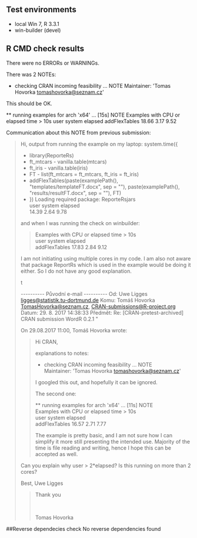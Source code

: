 ## Test environments
* local Win 7, R 3.3.1
* win-builder (devel)

## R CMD check results
There were no ERRORs or WARNINGs. 

There was 2 NOTEs:

* checking CRAN incoming feasibility ... NOTE
Maintainer: 'Tomas Hovorka <tomashovorka@seznam.cz>'

This should be OK.


** running examples for arch 'x64' ... [15s] NOTE
Examples with CPU or elapsed time > 10s
               user system elapsed
addFlexTables 18.66   3.17    9.52  

Communication about this NOTE from previous submission:

> Hi, 
> output from running the example on my laptop: 
> system.time({ 
> + library(ReporteRs) 
> + ft_mtcars - vanilla.table(mtcars) 
> + ft_iris - vanilla.table(iris) 
> + FT - list(ft_mtcars = ft_mtcars, ft_iris = ft_iris) 
> + addFlexTables(paste(examplePath(), "templates/templateFT.docx", sep = ""), 
> paste(examplePath(), "results/resultFT.docx", sep = ""), FT) 
> + }) 
> Loading required package: ReporteRsjars  
> user system elapsed  
> 14.39 2.64 9.78  
> 
> and when I was running the check on winbuilder: 
> 
> 
>> Examples with CPU or elapsed time > 10s  
>> user system elapsed  
>> addFlexTables 17.83 2.84 9.12  
> 
> 
> 
> 
> I am not initiating using multiple cores in my code. I am also not aware 
> that package ReportRs which is used in the example would be doing it either. 
> So I do not have any good explanation. 
> 
> t 
> 
> 
> 
> 
> ---------- Původní e-mail ---------- 
> Od: Uwe Ligges <ligges@statistik.tu-dortmund.de> 
> Komu: Tomáš Hovorka <TomasHovorka@seznam.cz>, CRAN-submissions@R-project.org 
> Datum: 29. 8. 2017 14:38:33 
> Předmět: Re: [CRAN-pretest-archived] CRAN submission WordR 0.2.1 
> " 
> 
> On 29.08.2017 11:00, Tomáš Hovorka wrote: 
>> Hi CRAN, 
>> 
>> 
>> 
>> explanations to notes: 
>> 
>> 
>> * checking CRAN incoming feasibility ... NOTE  
>> Maintainer: 'Tomas Hovorka <tomashovorka@seznam.cz>'  
>> 
>> I googled this out, and hopefully it can be ignored.  
>> 
>> The second one:  
>> 
>> ** running examples for arch 'x64' ... [11s] NOTE  
>> Examples with CPU or elapsed time > 10s   
>> user system elapsed   
>> addFlexTables 16.57 2.71 7.77  
>> 
>> The example is pretty basic, and I am not sure how I can simplify it more 
> still presenting the intended use. Majority of the time is file reading and 
> writing, hence I hope this can be accepted as well. 
> 
> 
> Can you explain why user > 2*elapsed? Is this running on more than 2 cores? 
> 
> Best, 
> Uwe Ligges 
> 
> 
> 
> 
>> Thank you 
>> 
>> <br> 
>> 
>> Tomas Hovorka 

##Reverse dependecies check
No reverse dependencies found
